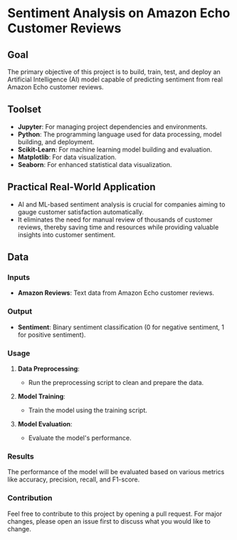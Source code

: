 # Sentiment Analysis on Amazon Echo Customer Reviews

## Goal
The primary objective of this project is to build, train, test, and deploy an Artificial Intelligence (AI) model capable of predicting sentiment from real Amazon Echo customer reviews.

## Toolset
- **Jupyter**: For managing project dependencies and environments.
- **Python**: The programming language used for data processing, model building, and deployment.
- **Scikit-Learn**: For machine learning model building and evaluation.
- **Matplotlib**: For data visualization.
- **Seaborn**: For enhanced statistical data visualization.

## Practical Real-World Application
- AI and ML-based sentiment analysis is crucial for companies aiming to gauge customer satisfaction automatically.
- It eliminates the need for manual review of thousands of customer reviews, thereby saving time and resources while providing valuable insights into customer sentiment.

## Data
### Inputs
- **Amazon Reviews**: Text data from Amazon Echo customer reviews.

### Output
- **Sentiment**: Binary sentiment classification (0 for negative sentiment, 1 for positive sentiment).

### Usage
1. **Data Preprocessing**:
   - Run the preprocessing script to clean and prepare the data.

2. **Model Training**:
   - Train the model using the training script.

3. **Model Evaluation**:
   - Evaluate the model's performance.

### Results
The performance of the model will be evaluated based on various metrics like accuracy, precision, recall, and F1-score.

### Contribution
Feel free to contribute to this project by opening a pull request. For major changes, please open an issue first to discuss what you would like to change.
